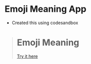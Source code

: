 
# Emoji Meaning App
* Created this using codesandbox

> # Emoji Meaning
> [Try  it here ](https://emoji-meaning-app.netlify.app/)
